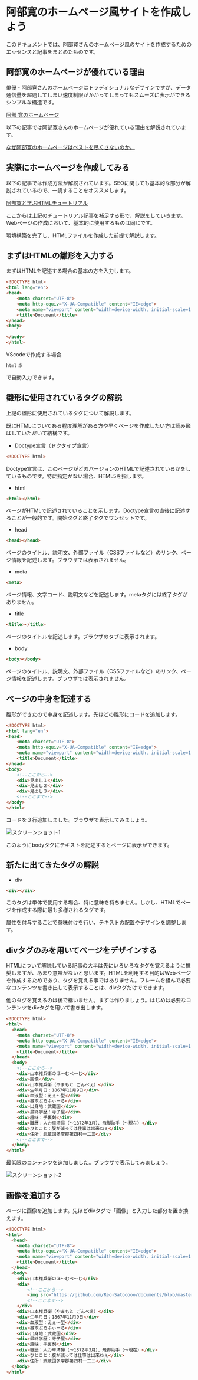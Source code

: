 # 阿部寛のホームページ風サイトを作成しよう
このドキュメントでは、阿部寛さんのホームページ風のサイトを作成するためのエッセンスと記事をまとめたものです。

## 阿部寛のホームページが優れている理由
俳優・阿部寛さんのホームページはトラディショナルなデザインですが、データ通信量を超過してしまい速度制限がかかってしまってもスムーズに表示ができるシンプルな構造です。  

[阿部 寛のホームページ](http://abehiroshi.la.coocan.jp/)

以下の記事では阿部寛さんのホームページが優れている理由を解説されています。

[なぜ阿部寛のホームページはベストを尽くさないのか。](https://qiita.com/mackey0022/items/0258ceddc7acd8626332)  


## 実際にホームページを作成してみる
以下の記事では作成方法が解説されています。SEOに関しても基本的な部分が解説されているので、一読することをオススメします。  

[阿部寛と学ぶHTMLチュートリアル](https://qiita.com/Michinosuke/items/ff696189ecd518da3d3a)  

ここからは上記のチュートリアル記事を補足する形で、解説をしていきます。Webページの作成において、基本的に使用するものは同じです。  

環境構築を完了し、HTMLファイルを作成した前提で解説します。

## まずはHTMLの雛形を入力する

まずはHTMLを記述する場合の基本の方を入力します。

```html
<!DOCTYPE html>
<html lang="en">
<head>
    <meta charset="UTF-8">
    <meta http-equiv="X-UA-Compatible" content="IE=edge">
    <meta name="viewport" content="width=device-width, initial-scale=1.0">
    <title>Document</title>
</head>
<body>
    
</body>
</html>
```

VScodeで作成する場合 
```
html:5
```
で自動入力できます。

## 雛形に使用されているタグの解説

上記の雛形に使用されているタグについて解説します。  

既にHTMLについてある程度理解がある方や早くページを作成したい方は読み飛ばしていただいて結構です。

- Doctype宣言（ドクタイプ宣言）  
```html
<!DOCTYPE html>
```
Doctype宣言は、このページがどのバージョンのHTMLで記述されているかをしているものです。特に指定がない場合、HTML5を指します。

- html
```html
<html></html>
```
ページがHTMLで記述されていることを示します。Doctype宣言の直後に記述することが一般的です。開始タグと終了タグでワンセットです。

- head
```html
<head></head>
```
ページのタイトル、説明文、外部ファイル（CSSファイルなど）のリンク、ページ情報を記述します。ブラウザでは表示されません。

- meta
```html
<meta>
```
ページ情報、文字コード、説明文などを記述します。metaタグには終了タグがありません。

- title
```html
<title></title>
```
ページのタイトルを記述します。ブラウザのタブに表示されます。

- body
```html
<body></body>
```
ページのタイトル、説明文、外部ファイル（CSSファイルなど）のリンク、ページ情報を記述します。ブラウザでは表示されません。

## ページの中身を記述する
雛形ができたので中身を記述します。先ほどの雛形にコードを追加します。

```html
<!DOCTYPE html>
<html lang="en">
<head>
    <meta charset="UTF-8">
    <meta http-equiv="X-UA-Compatible" content="IE=edge">
    <meta name="viewport" content="width=device-width, initial-scale=1.0">
    <title>Document</title>
</head>
<body>
    <!--ここから-->
    <div>見出し１</div>
    <div>見出し２</div>
    <div>見出し３</div>
    <!--ここまで-->
</body>
</html>
```

コードを３行追加しました。ブラウザで表示してみましょう。  

![スクリーンショット1](https://github.com/Reo-Satooooo/documents/blob/master/homepage_making1.png "テキスト")

このようにbodyタグにテキストを記述するとページに表示ができます。

## 新たに出てきたタグの解説
- div
```html
<div></div>
```
このタグは単体で使用する場合、特に意味を持ちません。しかし、HTMLでページを作成する際に最も多様されるタグです。  

属性を付与することで意味付けを行い、テキストの配置やデザインを調整します。  

## divタグのみを用いてページをデザインする
HTMLについて解説している記事の大半は先にいろいろなタグを覚えるように推奨しますが、あまり意味がないと思います。HTMLを利用する目的はWebページを作成するためであり、タグを覚える事ではありません。フレームを組んで必要なコンテンツを書き出して表示することは、divタグだけでできます。  

他のタグを覚えるのは後で構いません。まずは作りましょう。はじめは必要なコンテンツをdivタグを用いて書き出します。  
```html
<!DOCTYPE html>
<html>
  <head>
    <meta charset="UTF-8">
    <meta http-equiv="X-UA-Compatible" content="IE=edge">
    <meta name="viewport" content="width=device-width, initial-scale=1.0">
    <title>Document</title>
  </head>
  <body>
    <!--ここから-->
    <div>山本権兵衛のほ〜むぺ〜じ</div>
    <div>画像</div>
    <div>山本権兵衛（やまもと ごんべえ）</div>
    <div>生年月日：1867年11月9日</div>
    <div>血液型：えぇ〜型</div>
    <div>基本ぷろふぃーる</div>
    <div>出身地：武蔵国</div>
    <div>最終学歴：寺子屋</div>
    <div>趣味：手裏剣</div>
    <div>職歴：人力車清掃（〜1872年3月）、飛脚助手（〜現在）</div>
    <div>ひとこと：腹が減っては仕事は出来ねぇ</div>
    <div>住所：武蔵国多摩郡第四村一二三</div>
    <!--ここまで-->
  </body>
</html>
```

最低限のコンテンツを追加しました。ブラウザで表示してみましょう。

![スクリーンショット2](https://github.com/Reo-Satooooo/documents/blob/master/homepage_making2.png "テキスト")

## 画像を追加する
ページに画像を追加します。先ほどdivタグで「画像」と入力した部分を置き換えます。

```html
<!DOCTYPE html>
<html>
  <head>
    <meta charset="UTF-8">
    <meta http-equiv="X-UA-Compatible" content="IE=edge">
    <meta name="viewport" content="width=device-width, initial-scale=1.0">
    <title>Document</title>
  </head>
  <body>
    <div>山本権兵衛のほ〜むぺ〜じ</div>
    <div>
        <!--ここから-->
        <img src="https://github.com/Reo-Satooooo/documents/blob/master/edo_hikyaku.png" alt="飛脚の画像">
        <!--ここまで-->
    </div>
    <div>山本権兵衛（やまもと ごんべえ）</div>
    <div>生年月日：1867年11月9日</div>
    <div>血液型：えぇ〜型</div>
    <div>基本ぷろふぃーる</div>
    <div>出身地：武蔵国</div>
    <div>最終学歴：寺子屋</div>
    <div>趣味：手裏剣</div>
    <div>職歴：人力車清掃（〜1872年3月）、飛脚助手（〜現在）</div>
    <div>ひとこと：腹が減っては仕事は出来ねぇ</div>
    <div>住所：武蔵国多摩郡第四村一二三</div>
  </body>
</html>
```

